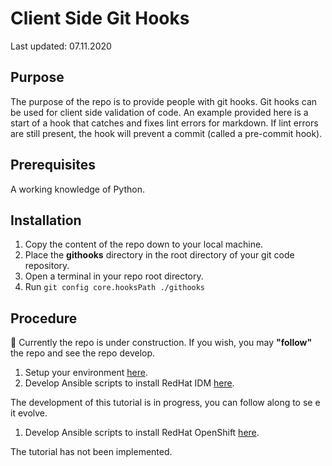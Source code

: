 # Client Side Git Hooks

Last updated: 07.11.2020

## Purpose

The purpose of the repo is to provide people with git hooks.  Git hooks
can be used for client side validation of code.  An example provided
here is a start of a hook that catches and fixes lint errors for
markdown.  If lint errors are still present, the hook will prevent
a commit (called a pre-commit hook).

## Prerequisites

A working knowledge of Python.

## Installation

1. Copy the content of the repo down to your local machine.
1. Place the **githooks** directory in the root directory of
your git code repository.
1. Open a terminal in your repo root directory.
1. Run `git config core.hooksPath ./githooks`
## Procedure

:construction:  Currently the repo is under construction.  If you wish, you
may **"follow"** the repo and see the repo develop.

1. Setup your environment [here](./part1-setup-environment).
1. Develop Ansible scripts to install RedHat IDM [here](./part2-install-idm).

The development of this tutorial is in progress, you can follow along to se
e it evolve.

1. Develop Ansible scripts to install RedHat OpenShift [here](./part3-install-openshift).

The tutorial has not been implemented.